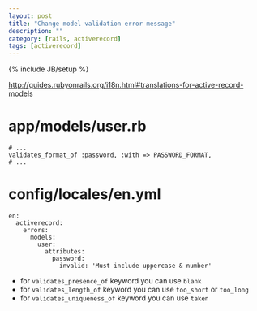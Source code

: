 ```yaml
---
layout: post
title: "Change model validation error message"
description: ""
category: [rails, activerecord]
tags: [activerecord]
---
```

{% include JB/setup %}

<http://guides.rubyonrails.org/i18n.html#translations-for-active-record-models>

# app/models/user.rb
    # ...
    validates_format_of :password, :with => PASSWORD_FORMAT,
    # ...

# config/locales/en.yml
    en:
      activerecord:
        errors:
          models:
            user:
              attributes:
                password:
                  invalid: 'Must include uppercase & number'

- for ```validates_presence_of``` keyword you can use ```blank```
- for ```validates_length_of``` keyword you can use ```too_short``` or ```too_long```
- for ```validates_uniqueness_of``` keyword you can use ```taken``` 


